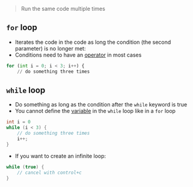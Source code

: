 > Run the same code multiple times

## `for` loop

- Iterates the code in the code as long the condition (the second parameter) is no longer met:
- Conditions need to have an [operator](computer-science/docs/python/operators.md) in most cases

```python
for (int i = 0; i < 3; i++) {
	// do something three times
```


## `while` loop

- Do something as long as the condition after the `while` keyword is true
- You cannot define the [variable](computer-science/docs/c/variables.md) in the `while` loop like in a `for` loop

```c
int i = 0
while (i < 3) {
	// do something three times
	i++;
}
```

- If you want to create an infinite loop:

```c
while (true) {
	// cancel with control+c
}
```
